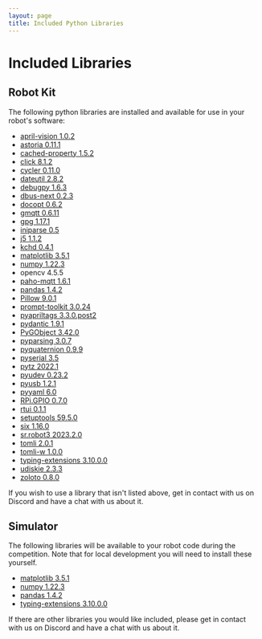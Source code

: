 ```yaml
---
layout: page
title: Included Python Libraries
---
```


Included Libraries
==================

Robot Kit
---------

The following python libraries are installed and available for use in your robot's software:

* [april-vision 1.0.2](https://pypi.org/project/april-vision)
* [astoria 0.11.1](https://pypi.org/project/astoria)
* [cached-property 1.5.2](https://pypi.org/project/cached-property)
* [click 8.1.2](https://pypi.org/project/click)
* [cycler 0.11.0](https://pypi.org/project/cycler)
* [dateutil 2.8.2](https://pypi.org/project/python-dateutil)
* [debugpy 1.6.3](https://pypi.org/project/debugpy)
* [dbus-next 0.2.3](https://pypi.org/project/dbus-next)
* [docopt 0.6.2](https://pypi.org/project/docopt)
* [gmqtt 0.6.11](https://pypi.org/project/gmqtt)
* [gpg 1.17.1](https://pypi.org/project/gpg)
* [iniparse 0.5](https://pypi.org/project/iniparse)
* [j5 1.1.2](https://pypi.org/project/j5)
* [kchd 0.4.1](https://pypi.org/project/kchd)
* [matplotlib 3.5.1](https://pypi.org/project/matplotlib)
* [numpy 1.22.3](https://pypi.org/project/numpy)
* opencv 4.5.5
* [paho-mqtt 1.6.1](https://pypi.org/project/paho-mqtt)
* [pandas 1.4.2](https://pypi.org/project/pandas)
* [Pillow 9.0.1](https://pypi.org/project/Pillow)
* [prompt-toolkit 3.0.24](https://pypi.org/project/prompt-toolkit)
* [pyapriltags 3.3.0.post2](https://pypi.org/project/pyapriltags)
* [pydantic 1.9.1](https://pypi.org/project/pydantic)
* [PyGObject 3.42.0](https://pypi.org/project/PyGObject)
* [pyparsing 3.0.7](https://pypi.org/project/pyparsing)
* [pyquaternion 0.9.9](https://pypi.org/project/pyquaternion)
* [pyserial 3.5](https://pypi.org/project/pyserial)
* [pytz 2022.1](https://pypi.org/project/pytz)
* [pyudev 0.23.2](https://pypi.org/project/pyudev)
* [pyusb 1.2.1](https://pypi.org/project/pyusb)
* [pyyaml 6.0](https://pypi.org/project/PyYAML)
* [RPi.GPIO 0.7.0](https://pypi.org/project/rpi.gpio)
* [rtui 0.1.1](https://pypi.org/project/rtui)
* [setuptools 59.5.0](https://pypi.org/project/setuptools)
* [six 1.16.0](https://pypi.org/project/six)
* [sr.robot3 2023.2.0](https://pypi.org/project/sr.robot3)
* [tomli 2.0.1](https://pypi.org/project/tomli)
* [tomli-w 1.0.0](https://pypi.org/project/tomli-w)
* [typing-extensions 3.10.0.0](https://pypi.org/project/typing-extensions)
* [udiskie 2.3.3](https://pypi.org/project/udiskie)
* [zoloto 0.8.0](https://pypi.org/project/zoloto)

If you wish to use a library that isn't listed above, get in contact with us on Discord and have a chat with us about it.

Simulator
---------

The following libraries will be available to your robot code during the
competition. Note that for local development you will need to install these
yourself.

<!-- updating this list? Also update https://github.com/srobo/competition-simulator/blob/master/libraries.txt -->

* [matplotlib 3.5.1](https://pypi.org/project/matplotlib/3.5.1/)
* [numpy 1.22.3](https://pypi.org/project/numpy/1.22.3/)
* [pandas 1.4.2](https://pypi.org/project/pandas/1.4.2/)
* [typing-extensions 3.10.0.0](https://pypi.org/project/typing-extensions/3.10.0.0/)

If there are other libraries you would like included, please get in contact with
us on Discord and have a chat with us about it.
